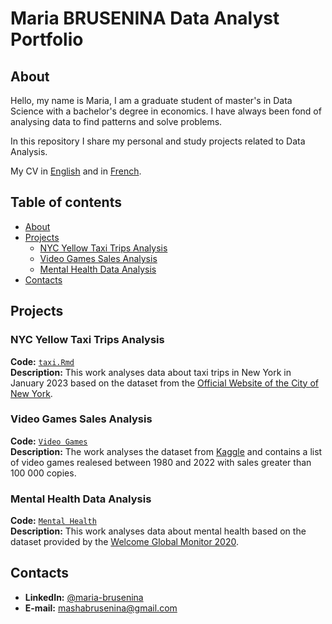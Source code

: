 # Maria BRUSENINA Data Analyst Portfolio
## About
Hello, my name is Maria, I am a graduate student of master's in Data Science with a bachelor's degree in economics. I have always been fond of analysing data to find patterns and solve problems. 

In this repository I share my personal and study projects related to Data Analysis.

My CV in [English](https://github.com/marybrus23/Portfolio/blob/main/Maria%20Brusenina%20CV%20ENG.pdf) and in [French](https://github.com/marybrus23/Portfolio/blob/main/Brusenina%20Maria%20CV%20FR.pdf).  
## Table of contents
- [About](#about)
- [Projects](#Projects)
	+ [NYC Yellow Taxi Trips Analysis](#NYC-Yellow-Taxi-Trips-Analysis)
	+ [Video Games Sales Analysis](#Video-Games-Sales-Analysis)
 	+ [Mental Health Data Analysis](#Mental-Health-Data-Analysis)
- [Contacts](#contacts)

## Projects
### NYC Yellow Taxi Trips Analysis
**Code:** [`taxi.Rmd`](https://github.com/marybrus23/Portfolio/blob/main/taxi.Rmd)    
**Description:** This work analyses data about taxi trips in New York in January 2023 based on the dataset from the [Official Website of the City of New York](https://www.nyc.gov/site/tlc/about/tlc-trip-record-data.page). 
### Video Games Sales Analysis
**Code:** [`Video Games`](https://github.com/marybrus23/Portfolio/blob/main/MondejarTessa_BruseninaMaria.Rmd)    
**Description:** The work analyses the dataset from [Kaggle](https://www.kaggle.com/datasets/gregorut/videogamesales) and contains a list of video games realesed between 1980 and 2022 with sales greater than 100 000 copies.
### Mental Health Data Analysis
**Code:** [`Mental Health`](https://github.com/marybrus23/Portfolio/blob/main/Brusenina.Rmd)    
**Description:** This work analyses data about mental health based on the dataset provided by the [Welcome Global Monitor 2020](https://wellcome.org/reports/wellcome-global-monitor-mental-health/2020). 

## Contacts
* **LinkedIn:** [@maria-brusenina](https://www.linkedin.com/in/maria-brusenina/)
* **E-mail:** mashabrusenina@gmail.com
